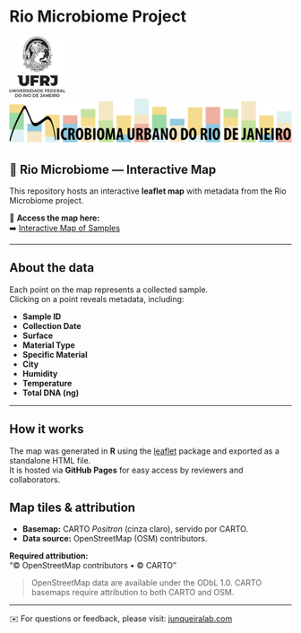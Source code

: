 # Rio Microbiome Project

<p align="left">
  <img src="figures/ufrj.png" width="100">
  <img src="figures/micro_urb_rj.png" width="600">
</p>



## 🧬 Rio Microbiome — Interactive Map

This repository hosts an interactive **leaflet map** with metadata from the Rio Microbiome project.  

📍 **Access the map here:**  
➡️ [Interactive Map of Samples](https://JunqueiraLab.github.io/rio_microbiome/map_all_samples.html)

---

## About the data
Each point on the map represents a collected sample.  
Clicking on a point reveals metadata, including:

- **Sample ID**  
- **Collection Date**  
- **Surface**  
- **Material Type**  
- **Specific Material**  
- **City**  
- **Humidity**  
- **Temperature**  
- **Total DNA (ng)**  

---

## How it works
The map was generated in **R** using the [leaflet](https://rstudio.github.io/leaflet/) package and exported as a standalone HTML file.  
It is hosted via **GitHub Pages** for easy access by reviewers and collaborators.

## Map tiles & attribution

- **Basemap:** CARTO *Positron* (cinza claro), servido por CARTO.
- **Data source:** OpenStreetMap (OSM) contributors.

**Required attribution:**  
“© OpenStreetMap contributors • © CARTO”

> OpenStreetMap data are available under the ODbL 1.0. CARTO basemaps require attribution to both CARTO and OSM.


---

✉️ For questions or feedback, please visit: [junqueiralab.com](https://junqueiralab.com)
